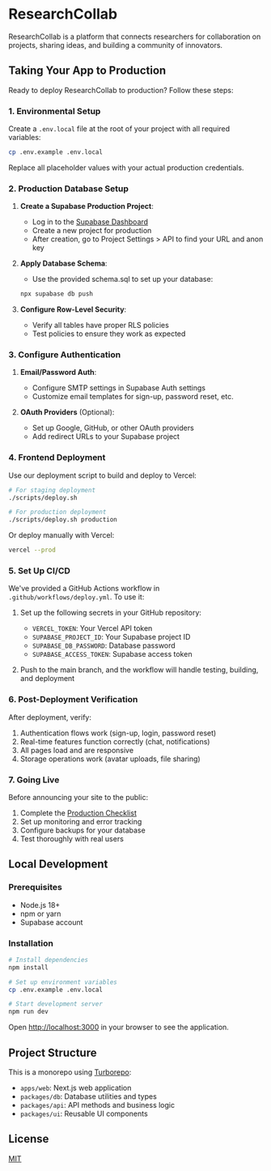 # ResearchCollab

ResearchCollab is a platform that connects researchers for collaboration on projects, sharing ideas, and building a community of innovators.

## Taking Your App to Production

Ready to deploy ResearchCollab to production? Follow these steps:

### 1. Environmental Setup

Create a `.env.local` file at the root of your project with all required variables:

```bash
cp .env.example .env.local
```

Replace all placeholder values with your actual production credentials.

### 2. Production Database Setup

1. **Create a Supabase Production Project**:
   - Log in to the [Supabase Dashboard](https://app.supabase.io/)
   - Create a new project for production
   - After creation, go to Project Settings > API to find your URL and anon key

2. **Apply Database Schema**:
   - Use the provided schema.sql to set up your database:
   ```bash
   npx supabase db push
   ```

3. **Configure Row-Level Security**:
   - Verify all tables have proper RLS policies
   - Test policies to ensure they work as expected

### 3. Configure Authentication

1. **Email/Password Auth**:
   - Configure SMTP settings in Supabase Auth settings
   - Customize email templates for sign-up, password reset, etc.

2. **OAuth Providers** (Optional):
   - Set up Google, GitHub, or other OAuth providers
   - Add redirect URLs to your Supabase project

### 4. Frontend Deployment

Use our deployment script to build and deploy to Vercel:

```bash
# For staging deployment
./scripts/deploy.sh

# For production deployment
./scripts/deploy.sh production
```

Or deploy manually with Vercel:

```bash
vercel --prod
```

### 5. Set Up CI/CD

We've provided a GitHub Actions workflow in `.github/workflows/deploy.yml`. To use it:

1. Set up the following secrets in your GitHub repository:
   - `VERCEL_TOKEN`: Your Vercel API token
   - `SUPABASE_PROJECT_ID`: Your Supabase project ID
   - `SUPABASE_DB_PASSWORD`: Database password
   - `SUPABASE_ACCESS_TOKEN`: Supabase access token

2. Push to the main branch, and the workflow will handle testing, building, and deployment

### 6. Post-Deployment Verification

After deployment, verify:

1. Authentication flows work (sign-up, login, password reset)
2. Real-time features function correctly (chat, notifications)
3. All pages load and are responsive
4. Storage operations work (avatar uploads, file sharing)

### 7. Going Live

Before announcing your site to the public:

1. Complete the [Production Checklist](./PROD_CHECKLIST.md)
2. Set up monitoring and error tracking
3. Configure backups for your database
4. Test thoroughly with real users

## Local Development

### Prerequisites

- Node.js 18+
- npm or yarn
- Supabase account

### Installation

```bash
# Install dependencies
npm install

# Set up environment variables
cp .env.example .env.local

# Start development server
npm run dev
```

Open [http://localhost:3000](http://localhost:3000) in your browser to see the application.

## Project Structure

This is a monorepo using [Turborepo](https://turbo.build/repo):

- `apps/web`: Next.js web application
- `packages/db`: Database utilities and types
- `packages/api`: API methods and business logic
- `packages/ui`: Reusable UI components

## License

[MIT](LICENSE)

